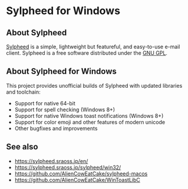 # Sylpheed for Windows

## About Sylpheed
[Sylpheed](http://sylpheed.sraoss.jp/) is a simple, lightweight but featureful, and easy-to-use e-mail client.
Sylpheed is a free software distributed under the [GNU GPL](https://www.gnu.org/licenses/old-licenses/gpl-2.0.html).

## About Sylpheed for Windows
This project provides unofficial builds of Sylpheed with updated libraries and toolchain:
* Support for native 64-bit 
* Support for spell checking (Windows 8+)
* Support for native Windows toast notifications (Windows 8+)
* Support for color emoji and other features of modern unicode
* Other bugfixes and improvements

## See also
* https://sylpheed.sraoss.jp/en/
* https://sylpheed.sraoss.jp/sylpheed/win32/
* https://github.com/AlienCowEatCake/sylpheed-macos
* https://github.com/AlienCowEatCake/WinToastLibC
